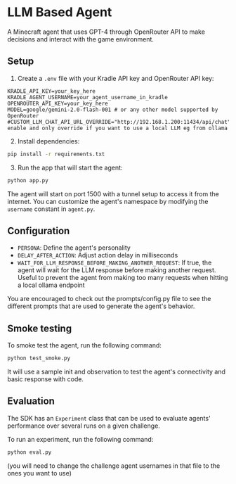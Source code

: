# LLM Based Agent

A Minecraft agent that uses GPT-4 through OpenRouter API to make decisions and interact with the game environment.

## Setup

1. Create a `.env` file with your Kradle API key and OpenRouter API key:
```
KRADLE_API_KEY=your_key_here
KRADLE_AGENT_USERNAME=your_agent_username_in_kradle
OPENROUTER_API_KEY=your_key_here
MODEL=google/gemini-2.0-flash-001 # or any other model supported by OpenRouter
#CUSTOM_LLM_CHAT_API_URL_OVERRIDE="http://192.168.1.200:11434/api/chat" enable and only override if you want to use a local LLM eg from ollama
```

2. Install dependencies:
```bash
pip install -r requirements.txt
```

3. Run the app that will start the agent:
```bash
python app.py
```

The agent will start on port 1500 with a tunnel setup to access it from the internet. You can customize the agent's namespace by modifying the `username` constant in `agent.py`.

## Configuration

- `PERSONA`: Define the agent's personality
- `DELAY_AFTER_ACTION`: Adjust action delay in milliseconds
- `WAIT_FOR_LLM_RESPONSE_BEFORE_MAKING_ANOTHER_REQUEST`: If true, the agent will wait for the LLM response before making another request. Useful to prevent the agent from making too many requests when hitting a local ollama endpoint

You are encouraged to check out the prompts/config.py file to see the different prompts that are used to generate the agent's behavior.

## Smoke testing

To smoke test the agent, run the following command:
```bash
python test_smoke.py
```

It will use a sample init and observation to test the agent's connectivity and basic response with code.  

## Evaluation

The SDK has an `Experiment` class that can be used to evaluate agents' performance over several runs on a given challenge. 

To run an experiment, run the following command:
```bash
python eval.py
```

(you will need to change the challenge agent usernames in that file to the ones you want to use)